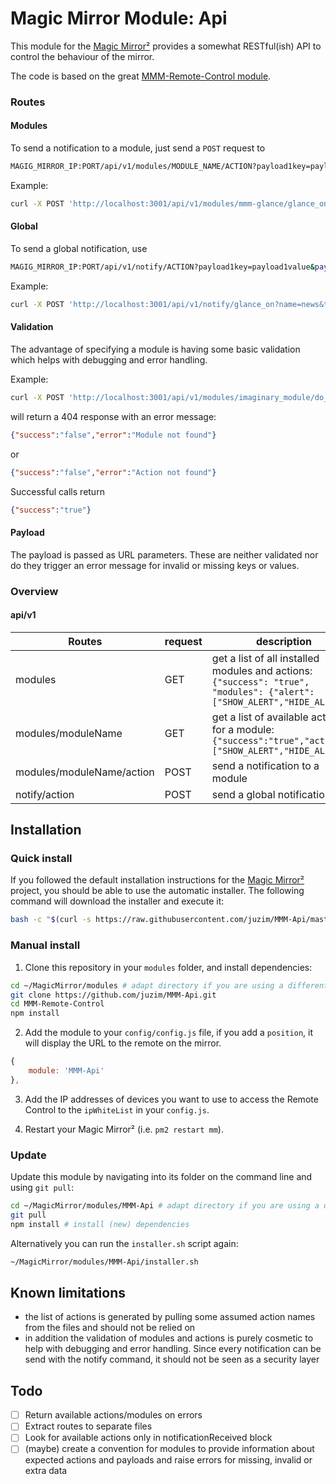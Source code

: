 # Magic Mirror Module: Api


This module for the [Magic Mirror²](https://github.com/MichMich/MagicMirror) provides a somewhat RESTful(ish) API to control the behaviour of the mirror.

The code is based on the great [MMM-Remote-Control module](https://github.com/jopyth/MMM-Remote-Control/issues).



### Routes

#### Modules

To send a notification to a module, just send a `POST` request to

```bash
MAGIG_MIRROR_IP:PORT/api/v1/modules/MODULE_NAME/ACTION?payload1key=payload1value&payload2key=payload2value
```

Example:
```bash
curl -X POST 'http://localhost:3001/api/v1/modules/mmm-glance/glance_on?name=news&time=1000'
```

#### Global
To send a global notification, use
```bash
MAGIG_MIRROR_IP:PORT/api/v1/notify/ACTION?payload1key=payload1value&payload2key=payload2value
```

Example:
```bash
curl -X POST 'http://localhost:3001/api/v1/notify/glance_on?name=news&time=1000'
```

#### Validation

The advantage of specifying a module is having some basic validation which helps with debugging and error handling.

Example:
```bash
curl -X POST 'http://localhost:3001/api/v1/modules/imaginary_module/do_stuff'
```
will return a 404 response with an error message:
```json
{"success":"false","error":"Module not found"}
```
or
```json
{"success":"false","error":"Action not found"}
```

Successful calls return
```json
{"success":"true"}
```

#### Payload
The payload is passed as URL parameters. These are neither validated nor do they trigger an error message for invalid or missing keys or values.

### Overview
#### api/v1

| Routes | request | description |
| ------------- | -------- | ------------- |
| modules | GET | get a list of all installed modules and actions:<br> ```{"success": "true", "modules": {"alert": ["SHOW_ALERT","HIDE_ALERT"]}``` |
| modules/moduleName | GET | get a list of available actions for a module:<br> ```{"success":"true","actions":["SHOW_ALERT","HIDE_ALERT"]}``` |
| modules/moduleName/action | POST | send a notification to a module  |
| notify/action | POST | send a global notification  |


## Installation

### Quick install

If you followed the default installation instructions for the [Magic Mirror²](https://github.com/MichMich/MagicMirror) project, you should be able to use the automatic installer.
The following command will download the installer and execute it:
```bash
bash -c "$(curl -s https://raw.githubusercontent.com/juzim/MMM-Api/master/installer.sh)"
```

### Manual install

1. Clone this repository in your `modules` folder, and install dependencies:
```bash
cd ~/MagicMirror/modules # adapt directory if you are using a different one
git clone https://github.com/juzim/MMM-Api.git
cd MMM-Remote-Control
npm install
```

2. Add the module to your `config/config.js` file, if you add a `position`, it will display the URL to the remote on the mirror.
```js
{
    module: 'MMM-Api'
},
```

3. Add the IP addresses of devices you want to use to access the Remote Control to the `ipWhiteList` in your `config.js`.

4. Restart your Magic Mirror² (i.e. `pm2 restart mm`).

### Update

Update this module by navigating into its folder on the command line and using `git pull`:

```bash
cd ~/MagicMirror/modules/MMM-Api # adapt directory if you are using a different one
git pull
npm install # install (new) dependencies
```

Alternatively you can run the `installer.sh` script again:
```bash
~/MagicMirror/modules/MMM-Api/installer.sh
```


## Known limitations

* the list of actions is generated by pulling some assumed action names from the files and should not be relied on
* in addition the validation of modules and actions is purely cosmetic to help with debugging and error handling. Since every notification can be send with the notify command, it should not be seen as a security layer


## Todo
- [ ] Return available actions/modules on errors
- [ ] Extract routes to separate files
- [ ] Look for available actions only in notificationReceived block
- [ ] (maybe) create a convention for modules to provide information about expected actions and payloads and raise errors for missing, invalid or extra data
